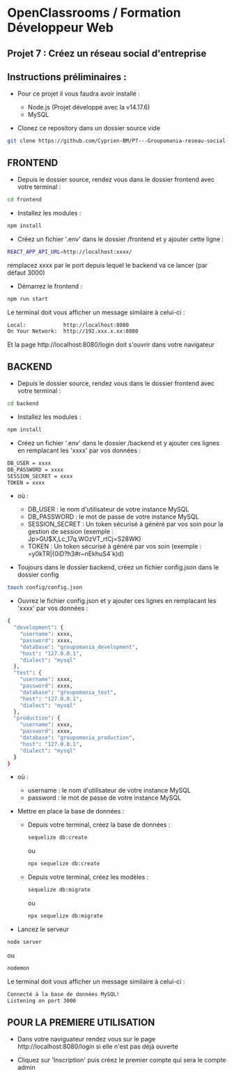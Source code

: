 # OpenClassrooms / Formation Développeur Web

## Projet 7 : Créez un réseau social d'entreprise

## Instructions préliminaires : 

* Pour ce projet il vous faudra avoir installé :
  * Node.js (Projet développé avec la v14.17.6)
  * MySQL 

* Clonez ce repository dans un dossier source vide

```bash
git clone https://github.com/Cyprien-BM/P7---Groupomania-reseau-social-d-entreprise.git
```

## FRONTEND

* Depuis le dossier source, rendez vous dans le dossier frontend avec votre terminal :
```bash
cd frontend
```

* Installez les modules :
```bash
npm install
```

* Créez un fichier '.env' dans le dossier /frontend et y ajouter cette ligne :
```bash
REACT_APP_API_URL=http://localhost:xxxx/
```
  remplacez xxxx par le port depuis lequel le backend va ce lancer (par défaut 3000)

* Démarrez le frontend :
```bash
npm run start
```

Le terminal doit vous afficher un message similaire à celui-ci :

```bash
Local:            http://localhost:8080        
On Your Network:  http://192.xxx.x.xx:8080
```

Et la page http://localhost:8080/login doit s'ouvrir dans votre navigateur

## BACKEND

* Depuis le dossier source, rendez vous dans le dossier frontend avec votre terminal :
```bash
cd backend
```

* Installez les modules :
```bash
npm install
```

* Créez un fichier '.env' dans le dossier /backend et y ajouter ces lignes en remplacant les 'xxxx' par vos données :
```bash
DB_USER = xxxx
DB_PASSWORD = xxxx
SESSION_SECRET = xxxx
TOKEN = xxxx
```
* où :
  * DB_USER : le nom d'utilisateur de votre instance MySQL
  * DB_PASSWORD : le mot de passe de votre instance MySQL
  * SESSION_SECRET : Un token sécurisé à généré par vos soin pour la gestion de session (exemple : Jp>GU$X,Lc_17q.WOzVT_rtCj=S28WK)
  * TOKEN : Un token sécurisé à généré par vos soin (exemple : =y0kTR|{0iD?h3#r~nEkhuS4`k)d)



* Toujours dans le dossier backend, créez un fichier config.json dans le dossier config
```bash
touch config/config.json
```

* Ouvrez le fichier config.json et y ajouter ces lignes en remplacant les 'xxxx' par vos données :
```bash
{
  "development": {
    "username": xxxx,
    "password": xxxx,
    "database": "groupomania_development",
    "host": "127.0.0.1",
    "dialect": "mysql"
  },
  "test": {
    "username": xxxx,
    "password": xxxx,
    "database": "groupomania_test",
    "host": "127.0.0.1",
    "dialect": "mysql"
  },
  "production": {
    "username": xxxx,
    "password": xxxx,
    "database": "groupomania_production",
    "host": "127.0.0.1",
    "dialect": "mysql"
  }
}
```
* où :
  * username : le nom d'utilisateur de votre instance MySQL
  * password : le mot de passe de votre instance MySQL




* Mettre en place la base de données :
  
  * Depuis votre terminal, créez la base de données :
    ```bash
    sequelize db:create
    ```
    ou
    ```bash
    npx sequelize db:create
    ```


  * Depuis votre terminal, créez les modèles :
    ```bash
    sequelize db:migrate
    ```
    ou
    ```bash
    npx sequelize db:migrate
    ```

* Lancez le serveur
```bash
node server
```
ou
```bash
nodemon
```

Le terminal doit vous afficher un message similaire à celui-ci :

```bash
Connecté à la base de données MySQL!
Listening on port 3000
```

## POUR LA PREMIERE UTILISATION

* Dans votre naviguateur rendez vous sur le page http://localhost:8080/login si elle n'est pas déjà ouverte

* Cliquez sur 'Inscription' puis créez le premier compte qui sera le compte admin
